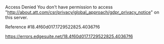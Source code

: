 Access Denied
You don't have permission to access "http://about.att.com/csr/privacy/global_approach/gdpr_privacy_notice" on this server.

Reference #18.4f60d017.1729522825.40367f6

https://errors.edgesuite.net/18.4f60d017.1729522825.40367f6